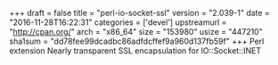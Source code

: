 +++
draft = false
title = "perl-io-socket-ssl"
version = "2.039-1"
date = "2016-11-28T16:22:31"
categories = ['devel']
upstreamurl = "http://cpan.org/"
arch = "x86_64"
size = "153980"
usize = "447210"
sha1sum = "dd78fee99dcadbc86adfdcffef9a960d137fb59f"
+++
Perl extension Nearly transparent SSL encapsulation for IO::Socket::INET
